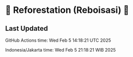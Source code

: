 
# 🌳 Reforestation (Reboisasi) 🌲

## Last Updated

GitHub Actions time: Wed Feb  5 14:18:21 UTC 2025

Indonesia/Jakarta time: Wed Feb  5 21:18:21 WIB 2025
